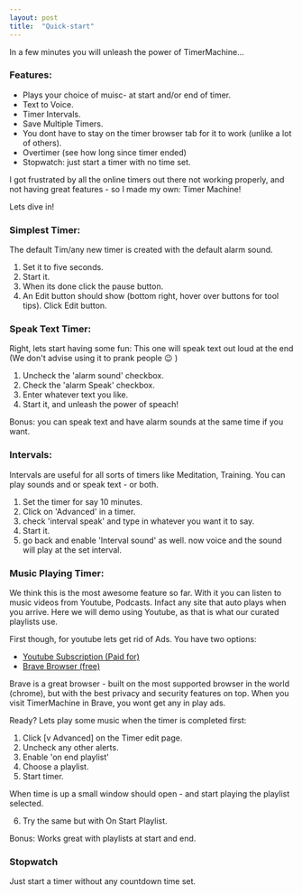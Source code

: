 ```yaml
---
layout: post
title:  "Quick-start"
---
```

In a few minutes you will unleash the power of TimerMachine...


### Features:

- Plays your choice of muisc- at start and/or end of timer.
- Text to Voice.
- Timer Intervals.
- Save Multiple Timers.
- You dont have to stay on the timer browser tab for it to work (unlike a lot of others).
- Overtimer (see how long since timer ended)
- Stopwatch: just start a timer with no time set.

I got frustrated by all the online timers out there not working properly, and not having great features - so I made my own: Timer Machine!



Lets dive in!

### Simplest Timer:
The default Tim/any new timer is created with the default alarm sound.
1. Set it to five seconds.
2. Start it.
3. When its done click the pause button. 
4. An Edit button should show (bottom right, hover over buttons for tool tips). Click Edit button.


### Speak Text Timer:
Right, lets start having some fun:
This one will speak text out loud at the end
(We don't advise using it to prank people :wink: )

1. Uncheck the 'alarm sound' checkbox.
2. Check the 'alarm Speak' checkbox. 
3. Enter whatever text you like. 
4. Start it, and unleash the power of speach!

Bonus: you can speak text and have alarm sounds at the same time if you want.


### Intervals:

Intervals are useful for all sorts of timers like Meditation, Training.
You can play sounds and or speak text - or both.

1. Set the timer for say 10 minutes.
2. Click on 'Advanced' in a timer.
3. check 'interval speak' and type in whatever you want it to say.
4. Start it.
5. go back and enable 'Interval sound' as well. now voice and the sound will play at the set interval.


### Music Playing Timer:

We think this is the most awesome feature so far.
With it you can listen to music videos from Youtube, Podcasts. Infact any site that auto plays when you arrive. Here we will demo using Youtube, as that is what our curated playlists use.

First though, for youtube lets get rid of Ads. You have two options:

- [Youtube Subscription (Paid for)](https://youtube.com)
 - [Brave Browser (free)](https://brave.com)

Brave is a great browser - built on the most supported browser in the world (chrome), but with the best privacy and security features on top. 
When you visit TimerMachine in Brave, you wont get any in play ads.

Ready? Lets play some music when the timer is completed first:

1. Click [v Advanced] on the Timer edit page.
2. Uncheck any other alerts.
3. Enable 'on end playlist'
4. Choose a playlist.
5. Start timer.

When time is up a small window should open - and start playing the playlist selected.

6. Try the same but with On Start Playlist.

Bonus: Works great with playlists at start and end. 

### Stopwatch

Just start a timer without any countdown time set. 









